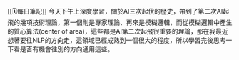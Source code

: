 [[🗓️每日筆記]]
今天下午上深度學習，關於AI三次起伏的歷史，帶到了第二次AI起飛的幾項技術理論，第一個則是專家理論、再來是模糊邏輯，而從模糊邏輯中產生的質心算法(center of area)，這些都是AI第二次起飛很重要的理論，那在我最近想著要往NLP的方向走，這領域已經成熟到一個很大的程度，所以學習完後思考一下看是否有機會往別的方向通用這些。
